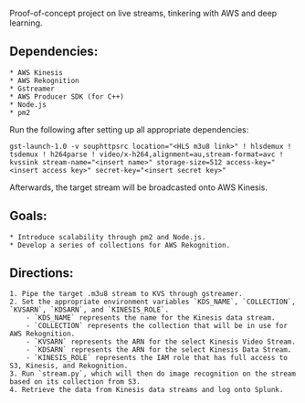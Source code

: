 Proof-of-concept project on live streams, tinkering with AWS and deep learning.

## Dependencies:
    * AWS Kinesis
    * AWS Rekognition
    * Gstreamer
    * AWS Producer SDK (for C++)
    * Node.js
    * pm2

Run the following after setting up all appropriate dependencies:

`gst-launch-1.0 -v souphttpsrc location="<HLS m3u8 link>" ! hlsdemux ! tsdemux ! h264parse ! video/x-h264,alignment=au,stream-format=avc ! kvssink stream-name="<insert name>" storage-size=512 access-key="<insert access key>" secret-key="<insert secret key>"`

Afterwards, the target stream will be broadcasted onto AWS Kinesis.

## Goals:
    * Introduce scalability through pm2 and Node.js.
    * Develop a series of collections for AWS Rekognition.

## Directions:
    1. Pipe the target .m3u8 stream to KVS through gstreamer.
    2. Set the appropriate environment variables `KDS_NAME`, `COLLECTION`, `KVSARN`, `KDSARN`, and `KINESIS_ROLE`.
        - `KDS_NAME` represents the name for the Kinesis data stream.
        - `COLLECTION` represents the collection that will be in use for AWS Rekognition.
        - `KVSARN` represents the ARN for the select Kinesis Video Stream.
        - `KDSARN` represents the ARN for the select Kinesis Data Stream.
        - `KINESIS_ROLE` represents the IAM role that has full access to S3, Kinesis, and Rekognition.
    3. Run `stream.py`, which will then do image recognition on the stream based on its collection from S3.
    4. Retrieve the data from Kinesis data streams and log onto Splunk.


